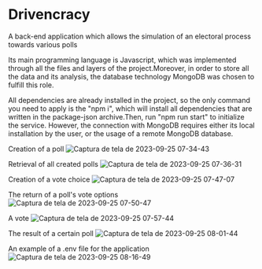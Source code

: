 # Drivencracy
A back-end application which allows the simulation of an electoral process towards various polls

Its main programming language is Javascript, which was implemented through all the files and layers of the project.Moreover, in order to store all the data and its analysis, the database technology MongoDB was chosen to fulfill this role.

All dependencies are already installed in the project, so the only command you need to apply is the "npm i", which will install all dependencies that are written in the package-json archive.Then, run "npm run start" to initialize the service. However, the connection with MongoDB requires either its local installation by the user, or the usage of a remote MongoDB database.

Creation of a poll
![Captura de tela de 2023-09-25 07-34-43](https://github.com/tiagoalexandrecs/Drivencracy/assets/122137155/3f62f3bc-1627-4270-8bdd-b9348f218a11)


Retrieval of all created polls
![Captura de tela de 2023-09-25 07-36-31](https://github.com/tiagoalexandrecs/Drivencracy/assets/122137155/8869a718-ab7a-4307-aa00-0c435087bfdd)


Creation of a vote choice
![Captura de tela de 2023-09-25 07-47-07](https://github.com/tiagoalexandrecs/Drivencracy/assets/122137155/fcb33d92-2114-48ae-9934-90c5d1495df8)


The return of a poll's vote options 
![Captura de tela de 2023-09-25 07-50-47](https://github.com/tiagoalexandrecs/Drivencracy/assets/122137155/e552977f-fc8a-42cb-9e96-ad8ace4215b4)


A vote
![Captura de tela de 2023-09-25 07-57-44](https://github.com/tiagoalexandrecs/Drivencracy/assets/122137155/942ef683-e21a-4731-9799-9d5a2800a368)


The result of a certain poll
![Captura de tela de 2023-09-25 08-01-44](https://github.com/tiagoalexandrecs/Drivencracy/assets/122137155/fa67a0d4-aeb2-4c16-8a6c-2fd12d00464b)


An example of a .env file for the application
![Captura de tela de 2023-09-25 08-16-49](https://github.com/tiagoalexandrecs/Drivencracy/assets/122137155/350b3cc1-783c-459f-b4bb-121a29211608)


